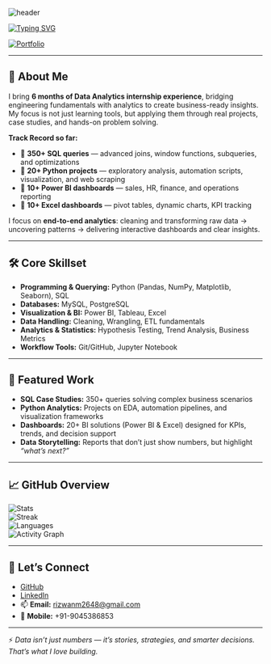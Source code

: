![header](https://capsule-render.vercel.app/api?type=waving&color=0:00C9FF,100:09203F&height=240&section=header&text=👋%20Hi,%20I'm%20Mohd%20Rizwan%20Khan&fontSize=42&fontColor=ffffff&animation=wave&fontAlignY=35&fontAlign=50&desc=An%20Expert%20Data%20Analyst%20|%20Computer%20Engineer&descAlignY=55&descAlign=50)

[![Typing SVG](https://readme-typing-svg.demolab.com?font=JetBrains+Mono&weight=700&size=28&pause=1000&color=00C9FF&center=true&vCenter=true&width=700&lines=💻+Data+Analyst;🎓+Computer+Engineering;📊+Turning+Data+into+Decisions;🚀+Always+Learning+and+Building)](https://git.io/typing-svg)

[![Portfolio](https://img.shields.io/badge/🌐%20Portfolio-Visit%20Now-09203F?style=for-the-badge&logo=google-chrome&logoColor=00C9FF)]([https://yourportfolio.com](https://mohdrizwankhan3333.github.io/Portfolio-Web/))

---

## 🚀 About Me  
I bring **6 months of Data Analytics internship experience**, bridging engineering fundamentals with analytics to create business-ready insights.  
My focus is not just learning tools, but applying them through real projects, case studies, and hands-on problem solving.  


**Track Record so far:**  
- 🔹 **350+ SQL queries** — advanced joins, window functions, subqueries, and optimizations  
- 🔹 **20+ Python projects** — exploratory analysis, automation scripts, visualization, and web scraping  
- 🔹 **10+ Power BI dashboards** — sales, HR, finance, and operations reporting  
- 🔹 **10+ Excel dashboards** — pivot tables, dynamic charts, KPI tracking  

I focus on **end-to-end analytics**: cleaning and transforming raw data → uncovering patterns → delivering interactive dashboards and clear insights.  

---

## 🛠 Core Skillset  

- **Programming & Querying:** Python (Pandas, NumPy, Matplotlib, Seaborn), SQL  
- **Databases:** MySQL, PostgreSQL  
- **Visualization & BI:** Power BI, Tableau, Excel  
- **Data Handling:** Cleaning, Wrangling, ETL fundamentals  
- **Analytics & Statistics:** Hypothesis Testing, Trend Analysis, Business Metrics  
- **Workflow Tools:** Git/GitHub, Jupyter Notebook  

---

## 📂 Featured Work  

- **SQL Case Studies:** 350+ queries solving complex business scenarios  
- **Python Analytics:** Projects on EDA, automation pipelines, and visualization frameworks  
- **Dashboards:** 20+ BI solutions (Power BI & Excel) designed for KPIs, trends, and decision support  
- **Data Storytelling:** Reports that don’t just show numbers, but highlight *“what’s next?”*  

---

## 📈 GitHub Overview  

![Stats](https://github-readme-stats.vercel.app/api?username=mohdrizwankhan3333&show_icons=true&theme=tokyonight)  
![Streak](https://streak-stats.demolab.com?user=mohdrizwankhan3333&theme=tokyonight&hide_border=true)  
![Languages](https://github-readme-stats.vercel.app/api/top-langs/?username=mohdrizwankhan3333&layout=compact&theme=tokyonight)  
![Activity Graph](https://github-readme-activity-graph.vercel.app/graph?username=mohdrizwankhan3333&theme=tokyo-night)  

---

## 🤝 Let’s Connect  

- [GitHub](https://github.com/mohdrizwankhan3333)  
- [LinkedIn](https://www.linkedin.com/in/mohdrizwankhan01/)  
- 📫 **Email:** rizwanm2648@gmail.com  
- 📱 **Mobile:** +91-9045386853  

---

⚡ *Data isn’t just numbers — it’s stories, strategies, and smarter decisions. That’s what I love building.*
